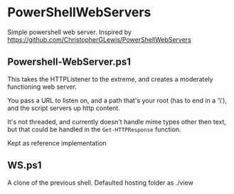 # PowerShellWebServers

Simple powershell web server. Inspired by https://github.com/ChristopherGLewis/PowerShellWebServers

## Powershell-WebServer.ps1
This takes the HTTPListener to the extreme, and creates a moderately functioning web server.  

You pass a URL to listen on, and a path that's your root (has to end in a '\\'), 
and the script servers up http content.

It's not threaded, and currently doesn't handle mime types other then text, but that could be handled in the `Get-HTTPResponse` function.     

Kept as reference implementation

## WS.ps1

A clone of the previous shell.
Defaulted hosting folder as ./view
